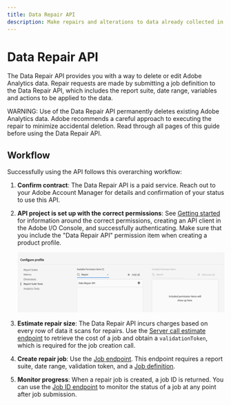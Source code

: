 ```yaml
---
title: Data Repair API
description: Make repairs and alterations to data already collected in a report suite.
---
```


# Data Repair API

The Data Repair API provides you with a way to delete or edit Adobe Analytics data.  Repair requests are made by submitting a job definition to the Data Repair API, which includes the report suite, date range, variables and actions to be applied to the data.

WARNING: Use of the Data Repair API permanently deletes existing Adobe Analytics data. Adobe recommends a careful approach to executing the repair to minimize accidental deletion. Read through all pages of this guide before using the Data Repair API.

## Workflow

Successfully using the API follows this overarching workflow:

1. **Confirm contract**: The Data Repair API is a paid service. Reach out to your Adobe Account Manager for details and confirmation of your status to use this API.
1. **API project is set up with the correct permissions**: See [Getting started](../../getting-started/index.md) for information around the correct permissions, creating an API client in the Adobe I/O Console, and successfully authenticating. Make sure that you include the "Data Repair API" permission item when creating a product profile.

   ![Permission item](../../assets/data-repair-permission.png)
   
2. **Estimate repair size**: The Data Repair API incurs charges based on every row of data it scans for repairs. Use the [Server call estimate endpoint](server-call-estimate.md) to retrieve the cost of a job and obtain a `validationToken`, which is required for the job creation call.
3. **Create repair job**: Use the [Job endpoint](job.md). This endpoint requires a report suite, date range, validation token, and a [Job definition](variables.md).
4. **Monitor progress**: When a repair job is created, a job ID is returned. You can use the [Job ID endpoint](job-id.md) to monitor the status of a job at any point after job submission.
